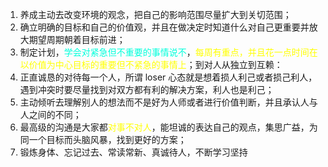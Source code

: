 1. 养成主动去改变环境的观念，把自己的影响范围尽量扩大到关切范围；
2. 确立明确的目标和自己的价值观，并且在做决定时知道什么对自己更重要并放大期望周期朝着目标前进；
3. 制定计划，<font color="#00ffdc">学会对紧急但不重要的事情说不</font>，<font color="#ffff00">每周有重点，并且花一点时间在以价值为中心目标的重要但不紧急的事情上</font>；到对人从独立到互赖：
4. 正直诚恳的对待每一个人，所谓 loser 心态就是想着损人利己或者损己利人，遇到冲突时要尽量找到对双方都有利的解决方案，利人也是利己；
5. 主动倾听去理解别人的想法而不是好为人师或者进行价值判断，并且承认人与人之间的不同；
6. 最高级的沟通是大家都<font color="#ffff00">对事不对人</font>，能坦诚的表达自己的观点，集思广益，为同一个目标而头脑风暴，找到更好的方案； 
7. 锻炼身体、忘记过去、常读常新、真诚待人，不断学习坚持